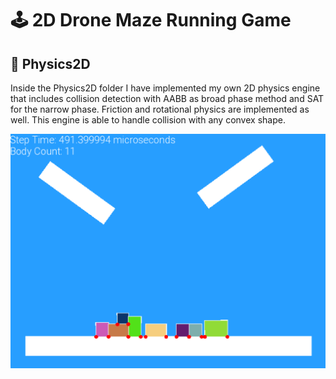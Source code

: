 # 🕹️ 2D Drone Maze Running Game

## 🔭 Physics2D
Inside the Physics2D folder I have implemented my own 2D physics engine that includes collision detection with AABB as broad phase method and SAT for the narrow phase. Friction 
and rotational physics are implemented as well. This engine is able to handle collision with any convex shape.

[![Watch the video](media/Physics2D.png)](media/Physics2D.mp4)
